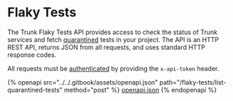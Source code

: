 # Flaky Tests

The Trunk Flaky Tests API provides access to check the status of Trunk services and fetch [quarantined](../../flaky-tests/quarantining.md) tests in your project. The API is an HTTP REST API, returns JSON from all requests, and uses standard HTTP response codes.

All requests must be [authenticated](./#authentication) by providing the `x-api-token` header.

{% openapi src="../../.gitbook/assets/openapi.json" path="/flaky-tests/list-quarantined-tests" method="post" %}
[openapi.json](../../.gitbook/assets/openapi.json)
{% endopenapi %}


